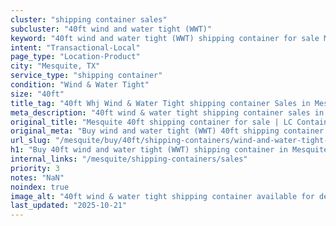 ```yaml
---
cluster: "shipping container sales"
subcluster: "40ft wind and water tight (WWT)"
keyword: "40ft wind and water tight (WWT) shipping container for sale Mesquite, TX"
intent: "Transactional-Local"
page_type: "Location-Product"
city: "Mesquite, TX"
service_type: "shipping container"
condition: "Wind & Water Tight"
size: "40ft"
title_tag: "40ft Whj Wind & Water Tight shipping container Sales in Mesquite | LC Container"
meta_description: "40ft wind & water tight shipping container sales in Mesquite. Fast delivery, competitive pricing. Serving shipping containers area. Quote ID: DIR. Call (214) 524-4168 for your free quote today."
original_title: "Mesquite 40ft shipping container for sale | LC Container"
original_meta: "Buy wind and water tight (WWT) 40ft shipping container sale with local delivery in Mesquite, TX. LC Container — local Since 2003. Request a fast quote today."
url_slug: "/mesquite/buy/40ft/shipping-containers/wind-and-water-tight-wwt"
h1: "Buy 40ft wind and water tight (WWT) shipping container in Mesquite"
internal_links: "/mesquite/shipping-containers/sales"
priority: 3
notes: "NaN"
noindex: true
image_alt: "40ft wind & water tight shipping container available for delivery in Mesquite"
last_updated: "2025-10-21"
---
```


<!-- TODO: Add unique city/inventory copy, images, and internal links here. -->
